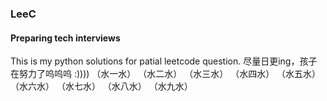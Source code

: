 ### LeeC
#### Preparing tech interviews
This is my python solutions for patial leetcode question.
尽量日更ing，孩子在努力了呜呜呜 :))))
（水一水）
（水二水）
（水三水）
（水四水）
（水五水）
（水六水）
（水七水）
（水八水）
（水九水）